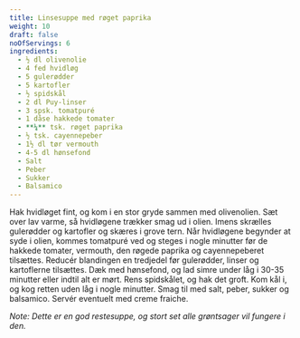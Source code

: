 ```yaml
---
title: Linsesuppe med røget paprika
weight: 10
draft: false
noOfServings: 6
ingredients:
  - ½ dl olivenolie
  - 4 fed hvidløg
  - 5 gulerødder
  - 5 kartofler
  - ½ spidskål
  - 2 dl Puy-linser
  - 3 spsk. tomatpuré
  - 1 dåse hakkede tomater
  - **¼** tsk. røget paprika
  - ½ tsk. cayennepeber
  - 1½ dl tør vermouth
  - 4-5 dl hønsefond
  - Salt
  - Peber
  - Sukker
  - Balsamico
---
```


Hak hvidløget fint, og kom i en stor gryde sammen med olivenolien. Sæt
over lav varme, så hvidløgene trækker smag ud i olien. Imens skrælles
gulerødder og kartofler og skæres i grove tern. Når hvidløgene begynder
at syde i olien, kommes tomatpuré ved og steges i nogle minutter før de
hakkede tomater, vermouth, den røgede paprika og cayennepeberet
tilsættes. Reducér blandingen en tredjedel før gulerødder, linser og
kartoflerne tilsættes. Dæk med hønsefond, og lad simre under låg i 30-35
minutter eller indtil alt er mørt. Rens spidskålet, og hak det groft.
Kom kål i, og kog retten uden låg i nogle minutter. Smag til med salt,
peber, sukker og balsamico. Servér eventuelt med creme fraiche.

*Note: Dette er en god restesuppe, og stort set alle grøntsager vil
fungere i den.*

